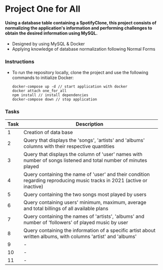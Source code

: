 # Project One for All

#### Using a database table containing a SpotifyClone, this project consists of normalizing the application's information and performing challenges to obtain the desired information using MySQL.

* Designed by using MySQL & Docker
* Applying knowledge of database normalization following Normal Forms

### Instructions
* To run the repository locally, clone the project and use the following commands to initialize Docker:
  
  ```
  docker-compose up -d // start application with docker
  docker attach one_for_all
  npm install // install dependencies
  docker-compose down // stop application
  ```

### Tasks

  | Task     | Description |
  | ----------- | ----------- |
  | 1   | Creation of data base |
  | 2   | Query that displays the 'songs', 'artists' and 'albums' columns with their respective quantities |
  | 3   | Query that displays the column of 'user' names with number of songs listened and total number of minutes played |
  | 4   | Query containing the name of 'user' and their condition regarding reproducing music tracks in 2021 (active or inactive) |
  | 5   | Query containing the two songs most played by users |
  | 6   | Query containing users' minimum, maximum, average and total billings of all available plans |
  | 7   | Query containing the names of 'artists', 'albums' and number of 'followers' of played music by user |
  | 8   | Query containing the information of a specific artist about written albums, with columns 'artist' and 'albums' |
  | 9   | - |
  | 10  | - |
  | 11  | - |
